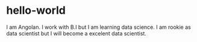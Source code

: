 # hello-world
I am Angolan. I work with B.I but I am learning data science. I am rookie as data scientist but I will become a excelent data scientist.
